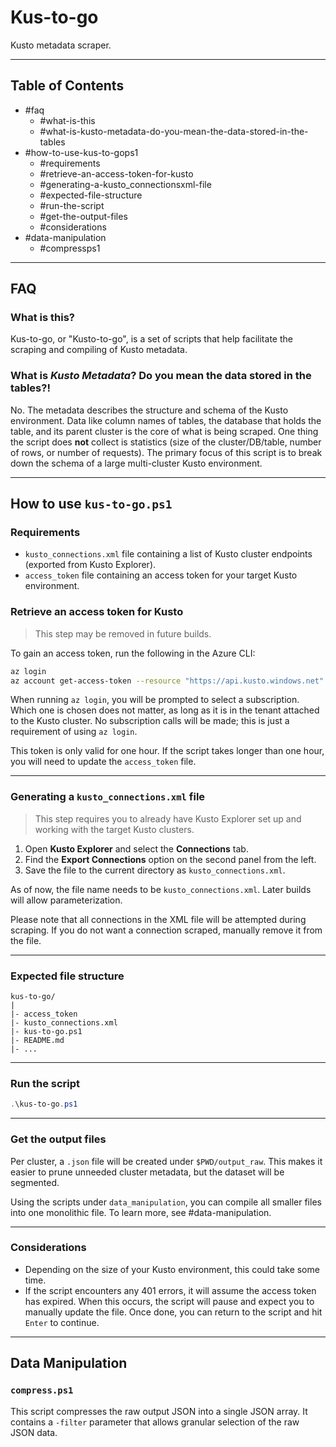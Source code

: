 # Kus-to-go

Kusto metadata scraper.

---

## Table of Contents

- #faq
  - #what-is-this
  - #what-is-kusto-metadata-do-you-mean-the-data-stored-in-the-tables
- #how-to-use-kus-to-gops1
  - #requirements
  - #retrieve-an-access-token-for-kusto
  - #generating-a-kusto_connectionsxml-file
  - #expected-file-structure
  - #run-the-script
  - #get-the-output-files
  - #considerations
- #data-manipulation
  - #compressps1

---

## FAQ

### What is this?

Kus-to-go, or "Kusto-to-go", is a set of scripts that help facilitate the scraping and compiling of Kusto metadata.

### What is _Kusto Metadata_? Do you mean the data stored in the tables?!

No. The metadata describes the structure and schema of the Kusto environment.
Data like column names of tables, the database that holds the table, and its parent cluster is the core of what is being scraped.
One thing the script does **not** collect is statistics (size of the cluster/DB/table, number of rows, or number of requests).
The primary focus of this script is to break down the schema of a large multi-cluster Kusto environment.

---

## How to use `kus-to-go.ps1`

### Requirements

- `kusto_connections.xml` file containing a list of Kusto cluster endpoints (exported from Kusto Explorer).
- `access_token` file containing an access token for your target Kusto environment.

### Retrieve an access token for Kusto

> This step may be removed in future builds.

To gain an access token, run the following in the Azure CLI:

```bash
az login
az account get-access-token --resource "https://api.kusto.windows.net" --query "accessToken"
```

When running `az login`, you will be prompted to select a subscription.
Which one is chosen does not matter, as long as it is in the tenant attached to the Kusto cluster.
No subscription calls will be made; this is just a requirement of using `az login`.

This token is only valid for one hour.
If the script takes longer than one hour, you will need to update the `access_token` file.

---

### Generating a `kusto_connections.xml` file

> This step requires you to already have Kusto Explorer set up and working with the target Kusto clusters.

1. Open **Kusto Explorer** and select the **Connections** tab.
2. Find the **Export Connections** option on the second panel from the left.
3. Save the file to the current directory as `kusto_connections.xml`.

As of now, the file name needs to be `kusto_connections.xml`. Later builds will allow parameterization.

Please note that all connections in the XML file will be attempted during scraping.
If you do not want a connection scraped, manually remove it from the file.

---

### Expected file structure

```text
kus-to-go/
|
|- access_token
|- kusto_connections.xml
|- kus-to-go.ps1
|- README.md
|- ...
```

---

### Run the script

```powershell
.\kus-to-go.ps1
```

---

### Get the output files

Per cluster, a `.json` file will be created under `$PWD/output_raw`.
This makes it easier to prune unneeded cluster metadata, but the dataset will be segmented.

Using the scripts under `data_manipulation`, you can compile all smaller files into one monolithic file.
To learn more, see #data-manipulation.

---

### Considerations

- Depending on the size of your Kusto environment, this could take some time.
- If the script encounters any 401 errors, it will assume the access token has expired.
  When this occurs, the script will pause and expect you to manually update the file.
  Once done, you can return to the script and hit `Enter` to continue.

---

## Data Manipulation

### `compress.ps1`

This script compresses the raw output JSON into a single JSON array.
It contains a `-filter` parameter that allows granular selection of the raw JSON data.
